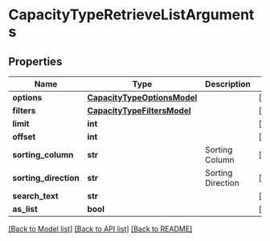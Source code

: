 # CapacityTypeRetrieveListArguments

## Properties
Name | Type | Description | Notes
------------ | ------------- | ------------- | -------------
**options** | [**CapacityTypeOptionsModel**](CapacityTypeOptionsModel.md) |  | [optional] 
**filters** | [**CapacityTypeFiltersModel**](CapacityTypeFiltersModel.md) |  | [optional] 
**limit** | **int** |  | [optional] 
**offset** | **int** |  | [optional] 
**sorting_column** | **str** | Sorting Column | [optional] 
**sorting_direction** | **str** | Sorting Direction | [optional] 
**search_text** | **str** |  | [optional] 
**as_list** | **bool** |  | [optional] 

[[Back to Model list]](../README.md#documentation-for-models) [[Back to API list]](../README.md#documentation-for-api-endpoints) [[Back to README]](../README.md)


